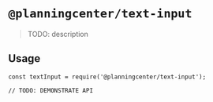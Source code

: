 # `@planningcenter/text-input`

> TODO: description

## Usage

```
const textInput = require('@planningcenter/text-input');

// TODO: DEMONSTRATE API
```

